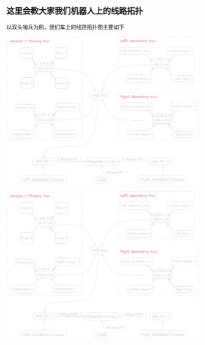 ## 这里会教大家我们机器人上的线路拓扑
以双头哨兵为例，我们车上的线路拓扑图主要如下

![cirtopo](../Images/cirtopo.png)

![cirtopo](../Images/cirtopo1.png)

